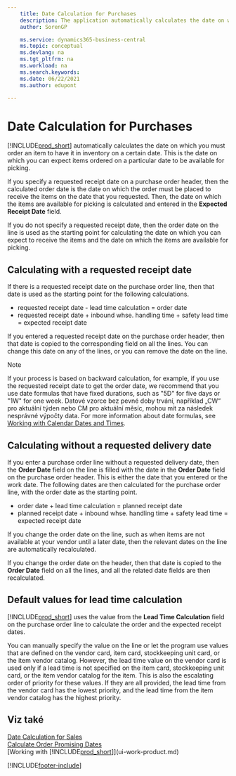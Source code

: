 ```yaml
---
    title: Date Calculation for Purchases
    description: The application automatically calculates the date on which you must order an item to have it in inventory on a certain date.
    author: SorenGP

    ms.service: dynamics365-business-central
    ms.topic: conceptual
    ms.devlang: na
    ms.tgt_pltfrm: na
    ms.workload: na
    ms.search.keywords:
    ms.date: 06/22/2021
    ms.author: edupont

---
```

# Date Calculation for Purchases

[!INCLUDE[prod_short](includes/prod_short.md)] automatically calculates the date on which you must order an item to have it in inventory on a certain date. This is the date on which you can expect items ordered on a particular date to be available for picking.

If you specify a requested receipt date on a purchase order header, then the calculated order date is the date on which the order must be placed to receive the items on the date that you requested. Then, the date on which the items are available for picking is calculated and entered in the **Expected Receipt Date** field.

If you do not specify a requested receipt date, then the order date on the line is used as the starting point for calculating the date on which you can expect to receive the items and the date on which the items are available for picking.

## Calculating with a requested receipt date

If there is a requested receipt date on the purchase order line, then that date is used as the starting point for the following calculations.

- requested receipt date - lead time calculation = order date
- requested receipt date + inbound whse. handling time + safety lead time = expected receipt date

If you entered a requested receipt date on the purchase order header, then that date is copied to the corresponding field on all the lines. You can change this date on any of the lines, or you can remove the date on the line.

> [!NOTE]
> If your process is based on backward calculation, for example, if you use the requested receipt date to get the order date, we recommend that you use date formulas that have fixed durations, such as "5D" for five days or "1W" for one week. Datové vzorce bez pevné doby trvání, například „CW“ pro aktuální týden nebo CM pro aktuální měsíc, mohou mít za následek nesprávné výpočty data. For more information about date formulas, see [Working with Calendar Dates and Times](ui-enter-date-ranges.md).

## Calculating without a requested delivery date

If you enter a purchase order line without a requested delivery date, then the **Order Date** field on the line is filled with the date in the **Order Date** field on the purchase order header. This is either the date that you entered or the work date. The following dates are then calculated for the purchase order line, with the order date as the starting point.

- order date + lead time calculation = planned receipt date
- planned receipt date + inbound whse. handling time + safety lead time = expected receipt date

If you change the order date on the line, such as when items are not available at your vendor until a later date, then the relevant dates on the line are automatically recalculated.

If you change the order date on the header, then that date is copied to the **Order Date** field on all the lines, and all the related date fields are then recalculated.

## Default values for lead time calculation

[!INCLUDE[prod_short](includes/prod_short.md)] uses the value from the **Lead Time Calculation** field on the purchase order line to calculate the order and the expected receipt dates.

You can manually specify the value on the line or let the program use values that are defined on the vendor card, item card, stockkeeping unit card, or the item vendor catalog.
However, the lead time value on the vendor card is used only if a lead time is not specified on the item card, stockkeeping unit card, or the item vendor catalog for the item. This is also the escalating order of priority for these values. If they are all provided, the lead time from the vendor card has the lowest priority, and the lead time from the item vendor catalog has the highest priority.

## Viz také

[Date Calculation for Sales](sales-date-calculation-for-sales.md)   
[Calculate Order Promising Dates](sales-how-to-calculate-order-promising-dates.md)  
[Working with [!INCLUDE[prod_short](includes/prod_short.md)]](ui-work-product.md)


[!INCLUDE[footer-include](includes/footer-banner.md)]